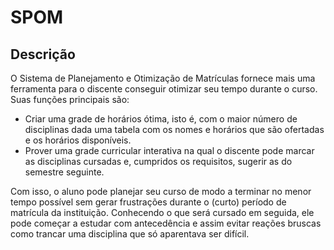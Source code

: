 # SPOM

## Descrição
O Sistema de Planejamento e Otimização de Matrículas fornece mais uma ferramenta para o discente conseguir otimizar seu tempo durante o curso. Suas funções principais são:
- Criar uma grade de horários ótima, isto é, com o maior número de disciplinas dada uma tabela com os nomes e horários que são ofertadas e os horários disponíveis.
- Prover uma grade curricular interativa na qual o discente pode marcar as disciplinas cursadas e, cumpridos os requisitos, sugerir as do semestre seguinte.

Com isso, o aluno pode planejar seu curso de modo a terminar no menor tempo possível sem gerar frustrações durante o (curto) período de matrícula da instituição. Conhecendo o que será cursado em seguida, ele pode começar a estudar com antecedência e assim evitar reações bruscas como trancar uma disciplina que só aparentava ser difícil.
